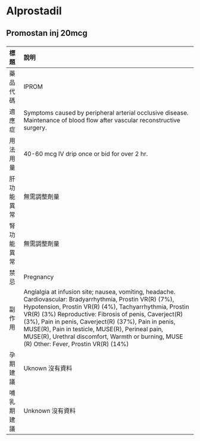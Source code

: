 # Alprostadil

## Promostan inj 20mcg

##### 

| 標題       | 說明                                                                                                                                                                                                                                                                                                                                                                                                                                   |
|:-----------|:---------------------------------------------------------------------------------------------------------------------------------------------------------------------------------------------------------------------------------------------------------------------------------------------------------------------------------------------------------------------------------------------------------------------------------------|
| 藥品代碼   | IPROM                                                                                                                                                                                                                                                                                                                                                                                                                                  |
| 適應症     | Symptoms caused by peripheral arterial occlusive disease. Maintenance of blood flow after vascular reconstructive surgery.                                                                                                                                                                                                                                                                                                             |
| 用法用量   | 40-60 mcg IV drip once or bid for over 2 hr.                                                                                                                                                                                                                                                                                                                                                                                           |
| 肝功能異常 | 無需調整劑量                                                                                                                                                                                                                                                                                                                                                                                                                           |
| 腎功能異常 | 無需調整劑量                                                                                                                                                                                                                                                                                                                                                                                                                           |
| 禁忌       | Pregnancy                                                                                                                                                                                                                                                                                                                                                                                                                              |
| 副作用     | Angialgia at infusion site; nausea, vomiting, headache. Cardiovascular: Bradyarrhythmia, Prostin VR(R) (7%), Hypotension, Prostin VR(R) (4%), Tachyarrhythmia, Prostin VR(R) (3%) Reproductive: Fibrosis of penis, Caverject(R) (3%), Pain in penis, Caverject(R) (37%), Pain in penis, MUSE(R), Pain in testicle, MUSE(R), Perineal pain, MUSE(R), Urethral discomfort, Warmth or burning, MUSE (R) Other: Fever, Prostin VR(R) (14%) |
| 孕期建議   | Uknown 沒有資料                                                                                                                                                                                                                                                                                                                                                                                                                        |
| 哺乳期建議 | Unknown 沒有資料                                                                                                                                                                                                                                                                                                                                                                                                                       |


